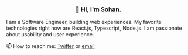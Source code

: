 <h3 align="center">👋 Hi, I'm Sohan.</h3>
I am a Software Engineer, building web experiences. My favorite technologies right now are React.js, Typescript, Node.js. I am passionate about usability and user experience.

📫 How to reach me: [Twitter](https://twitter.com/samiulhsohan) or [email](mailto:samiulhsohan@gmail.com)
